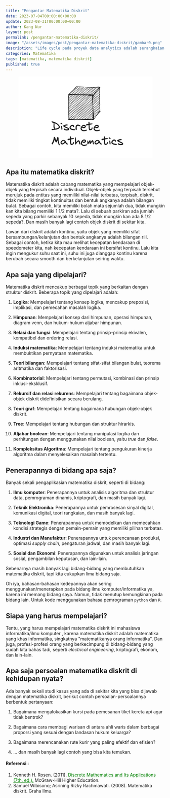 ```yaml
---
title: "Pengantar Matematika Diskrit"
date: 2023-07-04T00:00:00+00:00
update: 2023-08-31T00:00:00+00:00
author: Kang Nur
layout: post
permalink: /pengantar-matematika-diskrit/
image: "/assets/images/post/pengantar-matematika-diskrit/gambar0.png"
description: "Life cycle pada proyek data analytics adalah serangkaian tahapan atau langkah-langkah untuk mengelola data dari data berbentuk raw (data mentah) hingga siap diimplementasikan."
categories: Matematika
tags: [matematika, matematika diskrit]
published: true
---
```


<figure>
<img src="/assets/images/post/pengantar-matematika-diskrit/gambar0.png">
</figure>

<h2>Apa itu matematika diskrit?</h2>
<p>Matematika diskrit adalah cabang matematika yang mempelajari objek-objek yang terpisah secara individual. Objek-objek yang terpisah tersebut merujuk pada entitas yang memiliki nilai-nilai terbatas, terpisah, diskrit, tidak memiliki tingkat kontinuitas dan bentuk angkanya adalah bilangan bulat. Sebagai contoh, kita memiliki bolah mata sejumlah dua, tidak mungkin kan kita bilang memiliki 1 1/2 mata?. Lalu di sebuah parkiran ada jumlah sepeda yang parkir sebanyak 10 sepeda, tidak mungkin kan ada 8 1/2 sepeda?. Dan masih banyak lagi contoh objek diskrit di sekitar kita.</p>
<p>Lawan dari diskrit adalah kontinu, yaitu objek yang memiliki sifat bersambungan/kelanjutan dan bentuk angkanya adalah bilangan riil. Sebagai contoh, ketika kita mau melihat kecepatan kendaraan di speedometer kita, nah kecepatan kendaraan ini bersifat kontinu. Lalu kita ingin mengukur suhu saat ini, suhu ini juga dianggap kontinu karena berubah secara smooth dan berkelanjutan seiring waktu.</p>
<h2>Apa saja yang dipelajari?</h2>
<p>Matematika diskrit mencakup berbagai topik yang berkaitan dengan struktur diskrit. Beberapa topik yang dipelajari adalah:</p>
<ol>
<li><p><strong>Logika</strong>: Mempelajari tentang konsep logika, mencakup preposisi, implikasi, dan pemecahan masalah logika.</p>
</li>
<li><p><strong>Himpunan</strong>: Mempelajari konsep dari himpunan, operasi himpunan, diagram venn, dan hukum-hukum aljabar himpunan.</p>
</li>
<li><p><strong>Relasi dan fungsi</strong>: Mempelajari tentang prinsip-prinsip ekivalen, kompatibel dan ordering relasi.</p>
</li>
<li><p><strong>Induksi matematika</strong>: Mempelajari tentang induksi matematika untuk membuktikan pernyataan matematika.</p>
</li>
<li><p><strong>Teori bilangan</strong>: Mempelajari tentang sifat-sifat bilangan bulat, teorema aritmatika dan faktorisasi.</p>
</li>
<li><p><strong>Kombinatorial</strong>: Mempelajari tentang permutasi, kombinasi dan prinsip inklusi-eksklusif.</p>
</li>
<li><p><strong>Rekursif dan relasi rekurens</strong>: Mempelajari tentang bagaimana objek-objek diskrit didefinisikan secara berulang.</p>
</li>
<li><p><strong>Teori graf</strong>: Mempelajari tentang bagaimana hubungan objek-objek diskrit.</p>
</li>
<li><p><strong>Tree</strong>: Mempelajari tentang hubungan dan struktur hirarkis.</p>
</li>
<li><p><strong>Aljabar boolean</strong>: Mempelajari tentang manipulasi logika dan perhitungan dengan menggunakan nilai boolean, yaitu <em>true</em> dan <em>false</em>.</p>
</li>
<li><p><strong>Kompleksitas Algoritma</strong>: Mempelajari tentang pengukuran kinerja algoritma dalam menyelesaikan masalah tertentu.</p>
</li>
</ol>
<h2>Penerapannya di bidang apa saja?</h2>
<p>Banyak sekali pengaplikasian matematika diskrit, seperti di bidang:</p>
<ol>
<li><p><strong>Ilmu komputer</strong>: Penerapannya untuk analisis algoritma dan struktur data, pemrograman dinamis, kriptografi, dan masih banyak lagi.</p>
</li>
<li><p><strong>Teknik Elektronika</strong>: Penerapannya untuk pemrosesan sinyal digital, komunikasi digital, teori rangkaian, dan masih banyak lagi.</p>
</li>
<li><p><strong>Teknologi Game</strong>: Penerapannya untuk memodelkan dan memecahkan kondisi strategis dengan pemain-pemain yang memiliki pilihan terbatas.</p>
</li>
<li><p><strong>Industri dan Manufaktur</strong>: Penerapannya untuk perencanaan produksi, optimasi <em>supply chain</em>, pengaturan jadwal, dan masih banyak lagi.</p>
</li>
<li><p><strong>Sosial dan Ekonomi</strong>: Penerapannya digunakan untuk analisis jaringan sosial, pengambilan keputusan, dan lain-lain.</p>
</li>
</ol>
<p>Sebenarnya masih banyak lagi bidang-bidang yang membutuhkan matematika diskrit, tapi kita cukupkan lima bidang saja.</p>
<p>Oh iya, bahasan-bahasan kedepannya akan sering menggunakan/menerapkan pada bidang ilmu komputer/informatika ya, karena ini memang bidang saya. Namun, tidak menutup kemungkinan pada bidang lain. Untuk kode menggunakan bahasa pemrograman <code>python</code> dan <code>R</code>.</p>
<h2>Siapa yang harus mempelajari?</h2>
<p>Tentu, yang harus mempelajari matematika diskrit ini mahasiswa informatika/ilmu komputer , karena matematika diskrit adalah matematika yang khas informatika, singkatnya "matematikanya orang informatika". Dan juga, profesi-profesi orang yang berkecimpung di bidang-bidang yang sudah kita bahas tadi, seperti <em>electrical engineering</em>, kriptografi, ekonom, dan lain-lain.</p>
<h2>Apa saja persoalan matematika diskrit di kehidupan nyata?</h2>
<p>Ada banyak sekali studi kasus yang ada di sekitar kita yang bisa dijawab dengan matematika diskrit, berikut contoh persoalan-persoalannya berbentuk pertanyaan:</p>
<ol>
<li><p>Bagaimana mengalokasikan kursi pada pemesanan tiket kereta api agar tidak bentrok?</p>
</li>
<li><p>Bagaimana cara membagi warisan di antara ahli waris dalam berbagai proporsi yang sesuai dengan landasan hukum keluarga?</p>
</li>
<li><p>Bagaimana merencanakan rute kurir yang paling efektif dan efisien?</p>
</li>
<li><p>... dan masih banyak lagi contoh yang bisa kita temukan.</p>
</li>
</ol>


#### **Referensi :**
<div class="endnote">
    <ol>
      <li>Kenneth H. Rosen. (2011). <a style="color:green" href="https://www.amazon.com/Discrete-Mathematics-Its-Applications-Seventh/dp/0073383090">Discrete Mathematics and Its Applications (7th. ed.).</a> McGraw-Hill Higher Education.</li>
      <li>Samuel Wibisono; Asrining Rizky Rachmawati. (2008). Matematika diskrit. Graha Ilmu.</li>
    </ol>
</div>